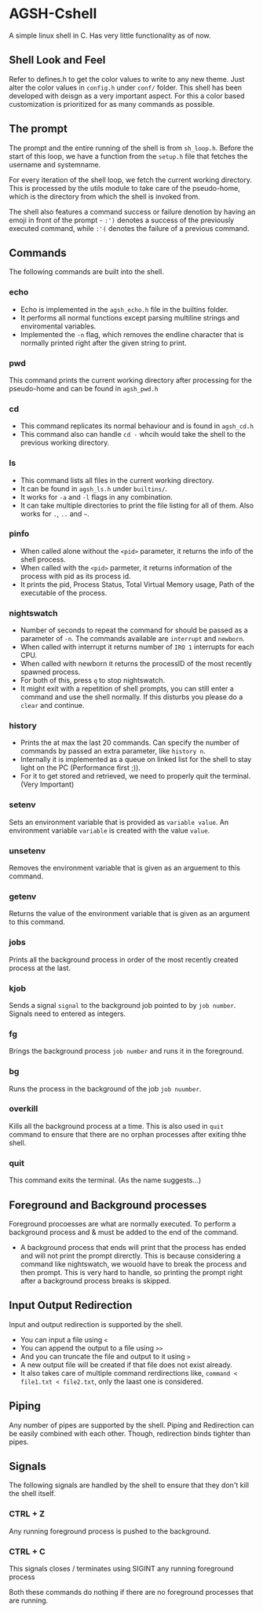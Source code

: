 # AGSH-Cshell

A simple linux shell in C. Has very little functionality as of now.


## Shell Look and Feel

Refer to defines.h to get the color values to write to any new theme. Just alter the color values in `config.h` under `conf/` folder. This shell has been developed with deisgn as a very important aspect. For this a color based customization is prioritized for as many commands as possible.

## The prompt

The prompt and the entire running of the shell is from `sh_loop.h`. Before the start of this loop, we have a function from the `setup.h` file that fetches the username and systemname.

For every iteration of the shell loop, we fetch the current working directory. This is processed by the utils module to take care of the pseudo-home, which is the directory from which the shell is invoked from.

The shell also features a command success or failure denotion by having an emoji in front of the prompt - `:')` denotes a success of the previously executed command, while `:'(` denotes the failure of a previous command.

## Commands

The following commands are built into the shell.

### echo

* Echo is implemented in the `agsh_echo.h` file in the builtins folder.
* It performs all normal functions except parsing multiline strings and enviromental variables.
* Implemented the `-n` flag, which removes the endline character that is normally printed right after the given string to print.

### pwd

This command prints the current working directory after processing for the pseudo-home and can be found in `agsh_pwd.h`

### cd

* This command replicates its normal behaviour and is found in `agsh_cd.h`
* This command also can handle `cd -` whcih would take the shell to the previous working directory.

### ls

* This command lists all files in the current working directory.
* It can be found in `agsh_ls.h` under `builtins/`.
* It works for `-a` and `-l` flags in any combination.
* It can take multiple directories to print the file listing for all of them. Also works for `.`, `..` and `~`.

### pinfo

* When called alone without the `<pid>` parameter, it returns the info of the shell process.
* When called with the `<pid>` parmeter, it returns information of the process with pid as its process id.
* It prints the pid, Process Status, Total Virtual Memory usage, Path of the executable of the process.

### nightswatch

* Number of seconds to repeat the command for should be passed as a parameter of `-n`. The commands available are `interrupt` and `newborn`.
* When called with interrupt it returns number of `IRQ 1` interrupts for each CPU.
* When called with newborn it returns the processID of the most recently spawned process.
* For both of this, press `q` to stop nightswatch.
* It might exit with a repetition of shell prompts, you can still enter a command and use the shell normally. If this disturbs you please do a `clear` and continue.

### history

* Prints the at max the last 20 commands. Can specify the number of commands by passed an extra parameter, like `history n`.
* Internally it is implemented as a queue on linked list for the shell to stay light on the PC (Performance first ;)).
* For it to get stored and retrieved, we need to properly quit the terminal. (Very Important)

### setenv

Sets an environment variable that is provided as `variable value`. An environment variable `variable` is created with the value `value`.

### unsetenv

Removes the environment variable that is given as an arguement to this command.

### getenv

Returns the value of the environment variable that is given as an argument to this command.

### jobs

Prints all the background process in order of the most recently created process at the last.

### kjob

Sends a signal `signal` to the background job pointed to by `job number`. Signals need to entered as integers.

### fg

Brings the background process `job number` and runs it in the foreground.

### bg

Runs the process in the background of the job `job nuumber`.

### overkill

Kills all the background process at a time. This is also used in `quit` command to ensure that there are no orphan processes after exiting thhe shell.

### quit

This command exits the terminal. (As the name suggests...)

## Foreground and Background processes

Foreground procoesses are what are normally executed. To perform a background process and & must be added to the end of the command.

* A background process that ends will print that the process has ended and will not print the prompt direrctly. This is because considering a command like nightswatch, we wouold have to break the process and then prompt. This is very hard to handle, so printing the prompt right after a background process breaks is skipped.

## Input Output Redirection

Input and output redirection is supported by the shell. 

* You can input a file using `<`
* You can append the output to a file using `>>`
* And you can truncate the file and output to it using `>`
* A new output file will be created if that file does not exist already.
* It also takes care of multiple command rerdirections like, `command < file1.txt < file2.txt`, only the laast one is considered.

## Piping

Any number of pipes are supported by the shell. Piping and Redirection can be easily combined with each other. Though, redirection binds tighter than pipes.

## Signals

The following signals are handled by the shell to ensure that they don't kill the shell itself.

### CTRL + Z

Any running foreground process is pushed to the background.

### CTRL + C

This signals closes / terminates using SIGINT any running foreground process

Both these commands do nothing if there are no foreground processes that are running.
